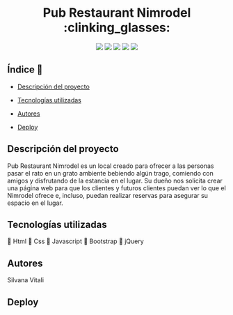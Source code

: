 <h1 align="center"> Pub Restaurant Nimrodel :clinking_glasses: </h1>
<p align="center"> <img src="https://img.shields.io/badge/STATUS-EN%20CONSTRUCCION-yellowgreen">  
<img src="https://img.shields.io/badge/ACTIVIDAD-DRILLING-ff69b4">
<img src="https://img.shields.io/badge/BOOTCAMP-JAVASCRIPT-blue">
<img src="https://img.shields.io/badge/OTEC-EDUTECNO-orange"> 
<img src="https://img.shields.io/badge/PAGINA-WEB-blueviolet"> </p>

## Índice :paperclip:

* [Descripción del proyecto](#descripción-del-proyecto)

* [Tecnologías utilizadas](#tecnologías-utilizadas)

* [Autores](#autores)

* [Deploy](#deploy)

## Descripción del proyecto

Pub Restaurant Nimrodel es un local creado para ofrecer a las personas pasar el rato en un grato ambiente bebiendo algún trago, comiendo con amigos y disfrutando de la estancia en el lugar.
Su dueño nos solicita crear una página web para que los clientes y futuros clientes puedan ver lo que el Nimrodel ofrece e, incluso, puedan realizar reservas para asegurar su espacio en el lugar.

## Tecnologías utilizadas

:small_orange_diamond:	Html
:small_orange_diamond:	Css
:small_orange_diamond:	Javascript
:small_orange_diamond:	Bootstrap
:small_orange_diamond:	jQuery

## Autores

Silvana Vitali

## Deploy
